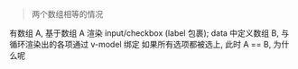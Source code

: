 > 两个数组相等的情况

有数组 A, 基于数组 A 渲染 input/checkbox (label 包裹); data 中定义数组 B, 与循环渲染出的各项通过 v-model 绑定
如果所有选项都被选上, 此时 A == B, 为什么呢